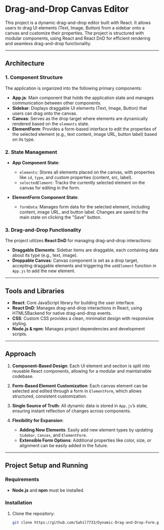 # Drag-and-Drop Canvas Editor

This project is a dynamic drag-and-drop editor built with React. It allows users to drag UI elements (Text, Image, Button) from a sidebar onto a canvas and customize their properties. The project is structured with modular components, using React and React DnD for efficient rendering and seamless drag-and-drop functionality.

---

## Architecture

### 1. Component Structure

The application is organized into the following primary components:

- **App.js**: Main component that holds the application state and manages communication between other components.
- **Sidebar**: Displays draggable UI elements (Text, Image, Button) that users can drag onto the canvas.
- **Canvas**: Serves as the drop target where elements are dynamically rendered based on the `elements` state.
- **ElementForm**: Provides a form-based interface to edit the properties of the selected element (e.g., text content, image URL, button label) based on its type.

### 2. State Management

- **App Component State**:
  - `elements`: Stores all elements placed on the canvas, with properties like `id`, `type`, and custom properties (content, src, label).
  - `selectedElement`: Tracks the currently selected element on the canvas for editing in the form.
  
- **ElementForm Component State**:
  - `formData`: Manages form data for the selected element, including content, image URL, and button label. Changes are saved to the main state on clicking the "Save" button.

### 3. Drag-and-Drop Functionality

The project utilizes **React DnD** for managing drag-and-drop interactions:

- **Draggable Elements**: Sidebar items are draggable, each containing data about its type (e.g., text, image).
- **Droppable Canvas**: Canvas component is set as a drop target, accepting draggable elements and triggering the `addElement` function in `App.js` to add the new element.

---

## Tools and Libraries

- **React**: Core JavaScript library for building the user interface.
- **React DnD**: Manages drag-and-drop interactions in React, using HTML5Backend for native drag-and-drop events.
- **CSS**: Custom CSS provides a clean, minimalist design with responsive styling.
- **Node.js & npm**: Manages project dependencies and development scripts.

---

## Approach

1. **Component-Based Design**: Each UI element and section is split into reusable React components, allowing for a modular and maintainable codebase.
  
2. **Form-Based Element Customization**: Each canvas element can be selected and edited through a form in `ElementForm`, which allows structured, consistent customization.

3. **Single Source of Truth**: All dynamic data is stored in `App.js`’s state, ensuring instant reflection of changes across components.

4. **Flexibility for Expansion**:
   - **Adding New Elements**: Easily add new element types by updating `Sidebar`, `Canvas`, and `ElementForm`.
   - **Extensible Form Options**: Additional properties like color, size, or alignment can be easily added in the future.

---

## Project Setup and Running

### Requirements
- **Node.js** and **npm** must be installed.

### Installation

1. Clone the repository:

   ```bash
   git clone https://github.com/Sahil7733/Dynamic-Drag-and-Drop-Form.git
